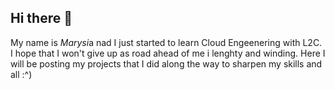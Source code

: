 ## Hi there 👋

My name is *Marysi*a nad I just started to learn Cloud Engeenering with L2C. I hope that I won't give up as road ahead of me i lenghty and winding. 
Here I will be posting my projects that I did along the way to sharpen my skills and all :^)
